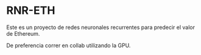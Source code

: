 # RNR-ETH
Este es un proyecto de redes neuronales recurrentes para predecir el valor de Ethereum.

De preferencia correr en collab utilizando la GPU.
